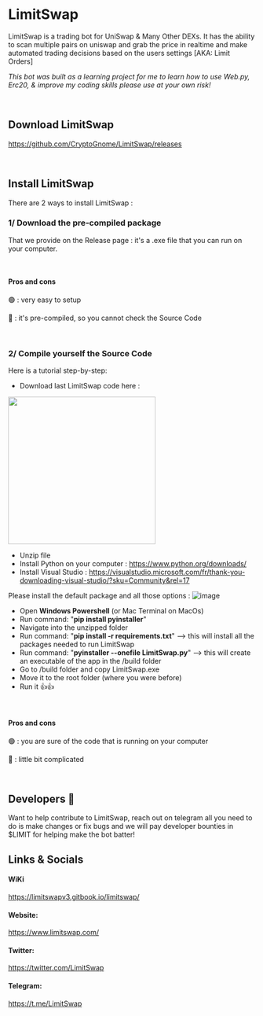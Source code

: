 
# LimitSwap
LimitSwap is a trading bot for UniSwap & Many Other DEXs. It has the ability to scan multiple pairs on uniswap and grab the price in realtime and make automated trading decisions based on the users settings [AKA: Limit Orders]


*This bot was built as a learning project for me to learn how to use Web.py, Erc20, & improve my coding skills please use at your own risk!*

&nbsp;


## Download LimitSwap
https://github.com/CryptoGnome/LimitSwap/releases

&nbsp;

## Install LimitSwap
There are 2 ways to install LimitSwap : 

### 1/ Download the pre-compiled package 
That we provide on the Release page : it's a .exe file that you can run on your computer.

&nbsp;


#### Pros and cons
🟢 : very easy to setup

🔴 : it's pre-compiled, so you cannot check the Source Code

&nbsp;
&nbsp;


### 2/ Compile yourself the Source Code
Here is a tutorial step-by-step: 
- Download last LimitSwap code here : 
<img src="https://user-images.githubusercontent.com/70858574/145568534-e22c2887-d761-4fba-8dd0-f765b4300a6c.png" width="300">

- Unzip file
- Install Python on your computer : https://www.python.org/downloads/
- Install Visual Studio : https://visualstudio.microsoft.com/fr/thank-you-downloading-visual-studio/?sku=Community&rel=17

Please install the default package and all those options :
![image](https://user-images.githubusercontent.com/70858574/145580447-bd648d6d-c3ce-4dd9-8527-84ecfb5f30cc.png)

- Open **Windows Powershell** (or Mac Terminal on MacOs)
- Run command: "**pip install pyinstaller**" 
- Navigate into the unzipped folder 
- Run command: "**pip install -r requirements.txt**"  --> this will install all the packages needed to run LimitSwap
- Run command: "**pyinstaller --onefile LimitSwap.py**" --> this will create an executable of the app in the /build folder
- Go to /build folder and copy LimitSwap.exe
- Move it to the root folder (where you were before)
- Run it 👍👍

&nbsp;

#### Pros and cons
🟢 : you are sure of the code that is running on your computer

🔴 : little bit complicated

&nbsp;
&nbsp;


## Developers 🔧
Want to help contribute to LimitSwap, reach out on telegram all you need to do is make changes or fix bugs and we will pay developer bounties in $LIMIT for helping make the bot batter!


## Links & Socials

#### WiKi
https://limitswapv3.gitbook.io/limitswap/

#### Website:
https://www.limitswap.com/

#### Twitter:
https://twitter.com/LimitSwap

#### Telegram:
https://t.me/LimitSwap


